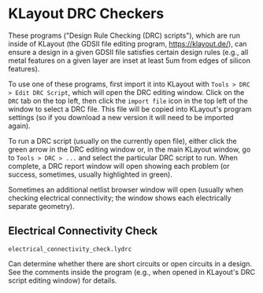 # KLayout DRC Checkers

These programs ("Design Rule Checking (DRC) scripts"), which are run inside of KLayout (the GDSII file editing program, https://klayout.de/), can ensure a design in a given GDSII file satisfies certain design rules (e.g., all metal features on a given layer are inset at least 5um from edges of silicon features).

To use one of these programs, first import it into KLayout with `Tools > DRC > Edit DRC Script`, which will open the DRC editing window. Click on the `DRC` tab on the top left, then click the `import file` icon in the top left of the window to select a DRC file. This file will be copied into KLayout's program settings (so if you download a new version it will need to be imported again). 

To run a DRC script (usually on the currently open file), either click the green arrow in the DRC editing window or, in the main KLayout window, go to `Tools > DRC > ...` and select the particular DRC script to run. When complete, a DRC report window will open showing each problem (or success, sometimes, usually highlighted in green).

Sometimes an additional netlist browser window will open (usually when checking electrical connectivity; the window shows each electrically separate geometry).

## Electrical Connectivity Check

`electrical_connectivity_check.lydrc`

Can determine whether there are short circuits or open circuits in a design. See the comments inside the program (e.g., when opened in KLayout's DRC script editing window) for details.